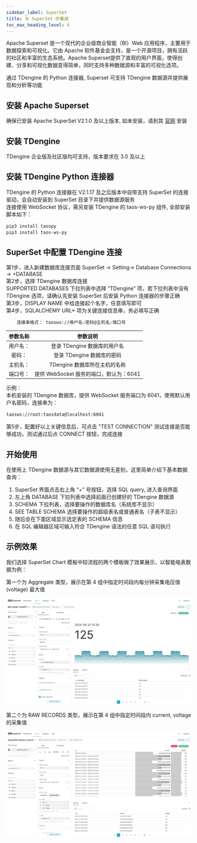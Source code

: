 ```yaml
---
sidebar_label: SuperSet
title: 与 SuperSet 的集成
toc_max_heading_level: 4
---
```

‌Apache Superset‌ 是一个现代的企业级商业智能（BI）Web 应用程序，主要用于数据探索和可视化。它由 Apache 软件基金会支持，是一个开源项目，拥有活跃的社区和丰富的生态系统。Apache Superset提供了直观的用户界面，使得创建、分享和可视化数据变得简单，同时支持多种数据源和丰富的可视化选项‌。

通过 TDengine 的 Python 连接器, ‌Superset‌ 可支持 TDengine 数据源并提供展现和分析等功能

## 安装 Apache Superset
确保已安装 Apache SuperSet V2.1.0 及以上版本, 如未安装，请到其 [官网](https://superset.apache.org/) 安装

## 安装 TDengine
TDengine 企业版及社区版均可支持，版本要求在 3.0 及以上

## 安装 TDengine Python 连接器
TDengine 的 Python 连接器在 V2.1.17 及之后版本中自带支持 SuperSet 的连接驱动，会自动安装到 SuperSet 目录下并提供数据源服务   
连接使用 WebSocket 协议，需另安装 TDengine 的 taos-ws-py 组件, 全部安装脚本如下：   
```bash
pip3 install taospy
pip3 install taos-ws-py
```

## SuperSet 中配置 TDengine 连接
第1步，进入新建数据库连接页面 
     SuperSet -> Setting-> Database Connections -> +DATABASE   
第2步，选择 TDengine 数据库连接  
   SUPPORTED DATABASES 下拉列表中选择 “TDengine” 项，若下拉列表中没有 TDengine 选项，请确认先安装 SuperSet 后安装 Python 连接器的步骤正确  
第3步，DISPLAY NAME 中给连接起个名字，任意填写即可   
第4步，SQLALCHEMY URL* 项为关键连接信息串，务必填写正确   
```bash
    连接串格式： taosws://用户名:密码@主机名:端口号
```
| 参数名称 | 参数说明 |
|:-------:|:---------:|
| 用户名： | 登录 TDengine 数据库的用户名  
| 密码：   | 登录 TDengine 数据库的密码  
| 主机名： | TDengine 数据库所在主机的名称  
| 端口号： | 提供 WebSocket 服务的端口，默认为：6041  
         

示例：    
本机安装的 TDengine 数据库，提供 WebSocket 服务端口为 6041，使用默认用户名密码，连接串为：    
```bash
taosws://root:taosdata@localhost:6041  
```
第5步，配置好以上关键信息后，可点击 "TEST CONNECTION" 测试连接是否能够成功，测试通过后点 CONNECT 按钮，完成连接
       

## 开始使用
在使用上 TDengine 数据源与其它数据源使用无差别，这里简单介绍下基本数据查询：    
1. SuperSet 界面点击右上角 “+” 号按钮，选择 SQL query, 进入查询界面  
2. 左上角 DATABASE 下拉列表中选择前面已创建好的 TDengine 数据源  
3. SCHEMA 下拉列表，选择要操作的数据库名（系统库不显示）  
4. SEE TABLE SCHEMA 选择要操作的超级表名或普通表名（子表不显示）  
5. 随后会在下面区域显示选定表的 SCHEMA 信息  
6. 在 SQL 编辑器区域可输入符合 TDengine 语法的任意 SQL 语句执行

## 示例效果
我们选择 SuperSet Chart 模板中较流程的两个模板做了效果展示，以智能电表数据为例：  

第一个为 Aggregate 类型，展示在第 4 组中指定时间段内每分钟采集电压值(voltage) 最大值  

![superset-demo1](./superset-demo1.jpeg)

第二个为 RAW RECORDS 类型，展示在第 4 组中指定时间段内 current, voltage 的采集值  

![superset-demo2](./superset-demo2.jpeg)  
